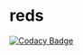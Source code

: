 # reds
[![Codacy Badge](https://api.codacy.com/project/badge/Grade/30b78dfe29134ba2b8ae548588055a06)](https://app.codacy.com/app/sy-velasquez10/reds?utm_source=github.com&utm_medium=referral&utm_content=jjr2040/reds&utm_campaign=Badge_Grade_Dashboard)